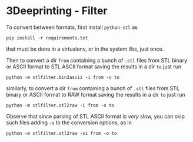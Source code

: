 # 3Deeprinting - Filter

To convert between formats, first install `python-stl` as

    pip install -r requirements.txt

that must be done in a virtualenv, or in the system libs, just once.

Then to convert a dir `from` containing a bunch of `.stl` files from STL binary
or ASCII format to STL ASCII format saving the results in a dir `to` just run

    python -m stlfilter.bin2ascii -i from -o to

similarly, to convert a dir `from` containing a bunch of `.stl` files from STL
binary or ASCII format to RAW format saving the results in a dir `to` just run

    python -m stlfilter.stl2raw -i from -o to

Observe that since parsing of STL ASCII format is *very* slow, you can skip
such files adding `-s` to the conversion options, as in

    python -m stlfilter.stl2raw -si from -o to
